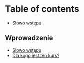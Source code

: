 # Table of contents

* [Słowo wstępu](README.md)

## Wprowadzenie

* [Słowo wstępu](edsrftghyg/untitled.md)
* [Dla kogo jest ten kurs?](edsrftghyg/dla-kogo-jest-ten-kurs.md)


